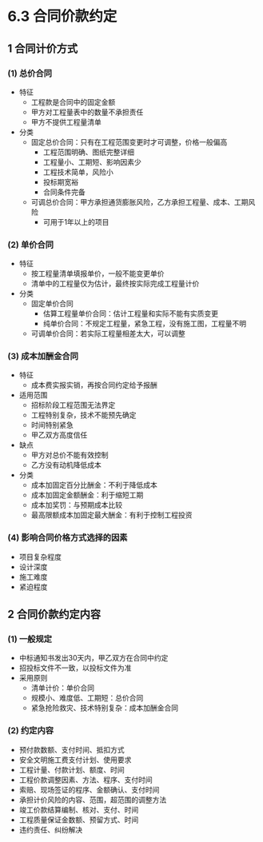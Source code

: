 # 6.3 合同价款约定

## 1 合同计价方式

### (1) 总价合同

* 特征
  * 工程款是合同中的固定金额
  * 甲方对工程量表中的数量不承担责任
  * 甲方不提供工程量清单
* 分类
  * 固定总价合同：只有在工程范围变更时才可调整，价格一般偏高
    * 工程范围明确、图纸完整详细
    * 工程量小、工期短、影响因素少
    * 工程技术简单，风险小
    * 投标期宽裕
    * 合同条件完备
  * 可调总价合同：甲方承担通货膨胀风险，乙方承担工程量、成本、工期风险
    * 可用于1年以上的项目

### (2) 单价合同

* 特征
  * 按工程量清单填报单价，一般不能变更单价
  * 清单中的工程量仅为估计，最终按实际完成工程量计价
* 分类
  * 固定单价合同
    * 估算工程量单价合同：估计工程量和实际不能有实质变更
    * 纯单价合同：不规定工程量，紧急工程，没有施工图，工程量不明
  * 可调单价合同：若实际工程量相差太大，可以调整

### (3) 成本加酬金合同

* 特征
  * 成本费实报实销，再按合同约定给予报酬
* 适用范围
  * 招标阶段工程范围无法界定
  * 工程特别复杂，技术不能预先确定
  * 时间特别紧急
  * 甲乙双方高度信任
* 缺点
  * 甲方对总价不能有效控制
  * 乙方没有动机降低成本
* 分类
  * 成本加固定百分比酬金：不利于降低成本
  * 成本加固定金额酬金：利于缩短工期
  * 成本加奖罚：与预期成本比较
  * 最高限额成本加固定最大酬金：有利于控制工程投资

### (4) 影响合同价格方式选择的因素

* 项目复杂程度
* 设计深度
* 施工难度
* 紧迫程度

## 2 合同价款约定内容

### (1) 一般规定

* 中标通知书发出30天内，甲乙双方在合同中约定
* 招投标文件不一致，以投标文件为准
* 采用原则
  * 清单计价：单价合同
  * 规模小、难度低、工期短：总价合同
  * 紧急抢险救灾、技术特别复杂：成本加酬金合同

### (2) 约定内容

* 预付款数额、支付时间、抵扣方式
* 安全文明施工费支付计划、使用要求
* 工程计量、付款计划、额度、时间
* 工程价款调整因素、方法、程序、支付时间
* 索赔、现场签证的程序、金额确认、支付时间
* 承担计价风险的内容、范围，超范围的调整方法
* 竣工价款结算编制、核对、支付、时间
* 工程质量保证金数额、预留方式、时间
* 违约责任、纠纷解决
